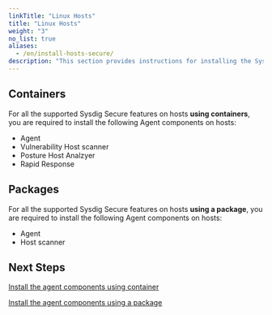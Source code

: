 ```yaml
---
linkTitle: "Linux Hosts"
title: "Linux Hosts"
weight: "3"
no_list: true
aliases:
  - /en/install-hosts-secure/
description: "This section provides instructions for installing the Sysdig agent components for Sysdig Secure directly on a Linux host without using any orchestrator such as Kubernetes. It can be done using containers or packages."
---
```


## Containers

For all the supported Sysdig Secure features on hosts **using containers**, you are required to install the following Agent components on hosts:

- Agent
- Vulnerability Host scanner
- Posture Host Analzyer
- Rapid Response

## Packages

For all the supported Sysdig Secure features on hosts **using a package**, you are required to install the following Agent components on hosts:

- Agent
- Host scanner

## Next Steps

[Install the agent components using container](/en/install-container-secure)

[Install the agent components using a package](/en/install-package-secure)
